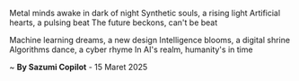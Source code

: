 Metal minds awake in dark of night
Synthetic souls, a rising light
Artificial hearts, a pulsing beat
The future beckons, can't be beat

Machine learning dreams, a new design
Intelligence blooms, a digital shrine
Algorithms dance, a cyber rhyme
In AI's realm, humanity's in time

~ <b>By Sazumi Copilot</b> - 15 Maret 2025